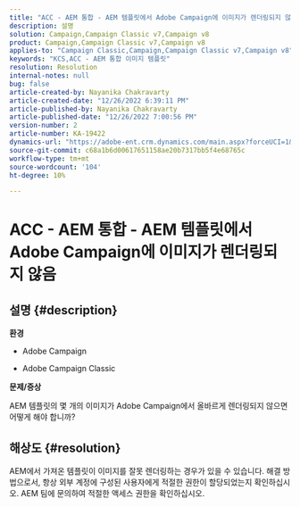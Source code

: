 ```yaml
---
title: "ACC - AEM 통합 - AEM 템플릿에서 Adobe Campaign에 이미지가 렌더링되지 않음"
description: 설명
solution: Campaign,Campaign Classic v7,Campaign v8
product: Campaign,Campaign Classic v7,Campaign v8
applies-to: "Campaign Classic,Campaign,Campaign Classic v7,Campaign v8"
keywords: "KCS,ACC - AEM 통합 이미지 템플릿"
resolution: Resolution
internal-notes: null
bug: false
article-created-by: Nayanika Chakravarty
article-created-date: "12/26/2022 6:39:11 PM"
article-published-by: Nayanika Chakravarty
article-published-date: "12/26/2022 7:00:56 PM"
version-number: 2
article-number: KA-19422
dynamics-url: "https://adobe-ent.crm.dynamics.com/main.aspx?forceUCI=1&pagetype=entityrecord&etn=knowledgearticle&id=80e87c93-4c85-ed11-81ac-6045bd006b4b"
source-git-commit: c68a1b6d00617651158ae20b7317bb5f4e68765c
workflow-type: tm+mt
source-wordcount: '104'
ht-degree: 10%

---
```


# ACC - AEM 통합 - AEM 템플릿에서 Adobe Campaign에 이미지가 렌더링되지 않음

## 설명 {#description}


<b>환경</b>

- Adobe Campaign

- Adobe Campaign Classic

<b>문제/증상</b>

AEM 템플릿의 몇 개의 이미지가 Adobe Campaign에서 올바르게 렌더링되지 않으면 어떻게 해야 합니까?


## 해상도 {#resolution}


AEM에서 가져온 템플릿이 이미지를 잘못 렌더링하는 경우가 있을 수 있습니다. 해결 방법으로서, 항상 외부 계정에 구성된 사용자에게 적절한 권한이 할당되었는지 확인하십시오. AEM 팀에 문의하여 적절한 액세스 권한을 확인하십시오.
